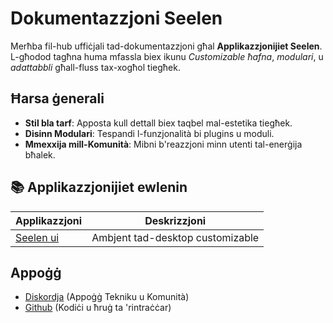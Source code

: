 # **Dokumentazzjoni Seelen**

Merħba fil-hub uffiċjali tad-dokumentazzjoni għal **Applikazzjonijiet Seelen**.\
L-għodod tagħna huma mfassla biex ikunu *Customizable ħafna*, *modulari*, u *adattabbli*
għall-fluss tax-xogħol tiegħek.

## Ħarsa ġenerali

* **Stil bla tarf**: Apposta kull dettall biex taqbel mal-estetika tiegħek.
* **Disinn Modulari**: Tespandi l-funzjonalità bi plugins u moduli.
* **Mmexxija mill-Komunità**: Mibni b'reazzjoni minn utenti tal-enerġija bħalek.

## **📚 Applikazzjonijiet ewlenin**

| Applikazzjoni                | Deskrizzjoni                     |
| ---------------------------- | -------------------------------- |
| [Seelen ui](/apps/seelen-ui) | Ambjent tad-desktop customizable |

## Appoġġ

* [Diskordja](https://discord.gg/ABfASx5ZAJ) (Appoġġ Tekniku u Komunità)
* [Github](https://github.com/Seelen-Inc) (Kodiċi u ħruġ ta 'rintraċċar)
